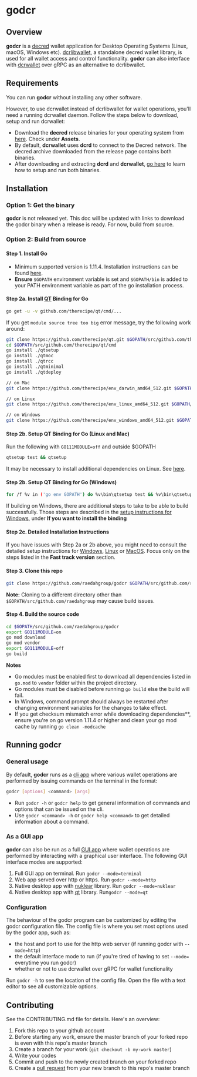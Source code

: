 # godcr

## Overview
**godcr** is a [decred](https://www.decred.org/) wallet application for Desktop Operating Systems (Linux, macOS, Windows etc).
[dcrlibwallet](https://github.com/raedahgroup/dcrlibwallet/tree/dcrlibwallet-wip), a standalone decred wallet library, is used for all wallet access and control functionality.
**godcr** can also interface with [dcrwallet](https://github.com/decred/dcrwallet) over gRPC as an alternative to dcrlibwallet.

## Requirements
You can run **godcr** without installing any other software.

However, to use dcrwallet instead of dcrlibwallet for wallet operations, you'll need a running dcrwallet daemon.
Follow the steps below to download, setup and run dcrwallet:

* Download the **decred** release binaries for your operating system from [here](https://github.com/decred/decred-binaries/releases). Check under **Assets**.
* By default, **dcrwallet** uses **dcrd** to connect to the Decred network. The decred archive downloaded from the release page contains both binaries.
* After downloading and extracting **dcrd** and **dcrwallet**, [go here](https://docs.decred.org/wallets/cli/cli-installation/) to learn how to setup and run both binaries.

## Installation

### Option 1: Get the binary
**godcr** is not released yet. This doc will be updated with links to download the godcr binary when a release is ready. For now, build from source.

### Option 2: Build from source

#### Step 1. Install Go
* Minimum supported version is 1.11.4. Installation instructions can be found [here](https://golang.org/doc/install).
* **Ensure** `$GOPATH` environment variable is set and `$GOPATH/bin` is added to your PATH environment variable as part of the go installation process.

#### Step 2a. Install [QT](https://en.wikipedia.org/wiki/Qt_(software)) Binding for Go
```bash
go get -u -v github.com/therecipe/qt/cmd/...
```
If you get `module source tree too big` error message, try the following work around:
```bash
git clone https://github.com/therecipe/qt.git $GOPATH/src/github.com/therecipe/qt
cd $GOPATH/src/github.com/therecipe/qt/cmd
go install ./qtsetup
go install ./qtmoc
go install ./qtrcc
go install ./qtminimal
go install ./qtdeploy

// on Mac
git clone https://github.com/therecipe/env_darwin_amd64_512.git $GOPATH/src/github.com/therecipe/env_darwin_amd64_512

// on Linux
git clone https://github.com/therecipe/env_linux_amd64_512.git $GOPATH/src/github.com/therecipe/env_linux_amd64_512

// on Windows
git clone https://github.com/therecipe/env_windows_amd64_512.git $GOPATH/src/github.com/therecipe/env_windows_amd64_512
```

#### Step 2b. Setup QT Binding for Go (Linux and Mac)
Run the following with `GO111MODULE=off` and outside $GOPATH
```bash
qtsetup test && qtsetup
```
It may be necessary to install additional dependencies on Linux. See [here](https://github.com/therecipe/qt/wiki/Installation-on-Linux).

#### Step 2b. Setup QT Binding for Go (Windows)
```bash
for /f %v in ('go env GOPATH') do %v\bin\qtsetup test && %v\bin\qtsetup
```

If building on Windows, there are additional steps to take to be able to build successfully. Those steps are described in the [setup instructions for Windows](https://github.com/therecipe/qt/wiki/Installation-on-Windows#if-you-want-to-install-the-binding), under **If you want to install the binding**

#### Step 2c. Detailed Installation Instructions
If you have issues with Step 2a or 2b above, you might need to consult the detailed setup instructions for [Windows](https://github.com/therecipe/qt/wiki/Installation-on-Windows), [Linux](https://github.com/therecipe/qt/wiki/Installation-on-Linux) or [MacOS](https://github.com/therecipe/qt/wiki/Installation-on-macOS). Focus only on the steps listed in the **Fast track version** section.

#### Step 3. Clone this repo
```bash
git clone https://github.com/raedahgroup/godcr $GOPATH/src/github.com/raedahgroup/godcr
```
**Note:** Cloning to a different directory other than `$GOPATH/src/github.com/raedahgroup` may cause build issues.

#### Step 4. Build the source code
```bash
cd $GOPATH/src/github.com/raedahgroup/godcr
export GO111MODULE=on
go mod download
go mod vendor
export GO111MODULE=off
go build
```
**Notes**
- Go modules must be enabled first to download all dependencies listed in `go.mod` to `vendor` folder within the project directory.
- Go modules must be disabled before running `go build` else the build will fail.
- In Windows, command prompt should always be restarted after changing environment variables for the changes to take effect.
- If you get checksum mismatch error while downloading dependencies**, ensure you're on go version 1.11.4 or higher and clean your go mod cache by running `go clean -modcache`

## Running godcr
### General usage
By default, **godcr** runs as a [cli app](https://en.wikipedia.org/wiki/Command-line_interface) where various wallet operations are performed by issuing commands on the terminal in the format:
```bash
godcr [options] <command> [args]
```
- Run `godcr -h` or `godcr help` to get general information of commands and options that can be issued on the cli.
- Use `godcr <command> -h` or   `godcr help <command>` to get detailed information about a command.

### As a GUI app
**godcr** can also be run as a full [GUI app](https://en.wikipedia.org/wiki/Graphical_user_interface) where wallet operations are performed by interacting with a graphical user interface.
The following GUI interface modes are supported:
1. Full GUI app on terminal.
Run `godcr --mode=terminal`
2. Web app served over http or https.
Run `godcr --mode=http`
3. Native desktop app with [nuklear](https://github.com/aarzilli/nucular) library.
Run `godcr --mode=nuklear`
4. Native desktop app with [qt](https://github.com/therecipe/qt) library.
Run`godcr --mode=qt`

### Configuration
The behaviour of the godcr program can be customized by editing the godcr configuration file.
The config file is where you set most options used by the godcr app, such as:
- the host and port to use for the http web server (if running godcr with `--mode=http`)
- the default interface mode to run (if you're tired of having to set `--mode=` everytime you run godcr)
- whether or not to use dcrwallet over gRPC for wallet functionality

Run `godcr -h` to see the location of the config file. Open the file with a text editor to see all customizable options.

## Contributing 

See the CONTRIBUTING.md file for details. Here's an overview:

1. Fork this repo to your github account
2. Before starting any work, ensure the master branch of your forked repo is even with this repo's master branch
2. Create a branch for your work (`git checkout -b my-work master`)
3. Write your codes
4. Commit and push to the newly created branch on your forked repo
5. Create a [pull request](https://github.com/raedahgroup/godcr/pulls) from your new branch to this repo's master branch
